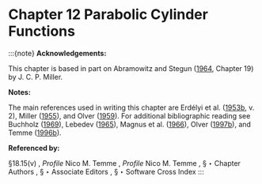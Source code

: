 # Chapter 12 Parabolic Cylinder Functions

:::{note}
**Acknowledgements:**

This chapter is based in part on Abramowitz and Stegun ([1964](./bib/index.html#bib24 "Handbook of Mathematical Functions with Formulas, Graphs, and Mathematical Tables"), Chapter 19) by J. C. P. Miller.

**Notes:**

The main references used in writing this chapter are Erdélyi et al. ([1953b](./bib/E.html#bib752 "Higher Transcendental Functions. Vol. II"), v. 2), Miller ([1955](./bib/M.html#bib1622 "Tables of Weber Parabolic Cylinder Functions")), and Olver ([1959](./bib/O.html#bib1782 "Uniform asymptotic expansions for Weber parabolic cylinder functions of large orders")). For additional bibliographic reading see Buchholz ([1969](./bib/B.html#bib363 "The Confluent Hypergeometric Function with Special Emphasis on Its Applications")), Lebedev ([1965](./bib/L.html#bib1394 "Special Functions and Their Applications")), Magnus et al. ([1966](./bib/M.html#bib1534 "Formulas and Theorems for the Special Functions of Mathematical Physics")), Olver ([1997b](./bib/O.html#bib1809 "Asymptotics and Special Functions")), and Temme ([1996b](./bib/T.html#bib2230 "Special Functions: An Introduction to the Classical Functions of Mathematical Physics")).

**Referenced by:**

§18.15(v) , *Profile* Nico M. Temme , *Profile* Nico M. Temme , § ‣ Chapter Authors , § ‣ Associate Editors , § ‣ Software Cross Index
:::
